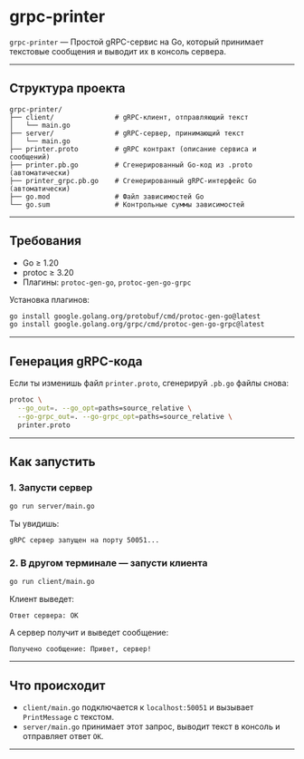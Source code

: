 # grpc-printer

`grpc-printer` — Простой gRPC-сервис на Go, который принимает текстовые сообщения и выводит их в консоль сервера.

---

## Структура проекта

```
grpc-printer/
├── client/               # gRPC-клиент, отправляющий текст
│   └── main.go
├── server/               # gRPC-сервер, принимающий текст
│   └── main.go
├── printer.proto         # gRPC контракт (описание сервиса и сообщений)
├── printer.pb.go         # Сгенерированный Go-код из .proto (автоматически)
├── printer_grpc.pb.go    # Сгенерированный gRPC-интерфейс Go (автоматически)
├── go.mod                # Файл зависимостей Go
└── go.sum                # Контрольные суммы зависимостей
```

---

## Требования

- Go ≥ 1.20
- protoc ≥ 3.20
- Плагины: `protoc-gen-go`, `protoc-gen-go-grpc`

Установка плагинов:

```bash
go install google.golang.org/protobuf/cmd/protoc-gen-go@latest
go install google.golang.org/grpc/cmd/protoc-gen-go-grpc@latest
```

---

##  Генерация gRPC-кода

Если ты изменишь файл `printer.proto`, сгенерируй `.pb.go` файлы снова:

```bash
protoc \
  --go_out=. --go_opt=paths=source_relative \
  --go-grpc_out=. --go-grpc_opt=paths=source_relative \
  printer.proto
```

---

##  Как запустить

### 1. Запусти сервер

```bash
go run server/main.go
```

Ты увидишь:

```
gRPC сервер запущен на порту 50051...
```

### 2. В другом терминале — запусти клиента

```bash
go run client/main.go
```

Клиент выведет:

```
Ответ сервера: OK
```

А сервер получит и выведет сообщение:

```
Получено сообщение: Привет, сервер!
```

---

## Что происходит

- `client/main.go` подключается к `localhost:50051` и вызывает `PrintMessage` с текстом.
- `server/main.go` принимает этот запрос, выводит текст в консоль и отправляет ответ `OK`.

---
